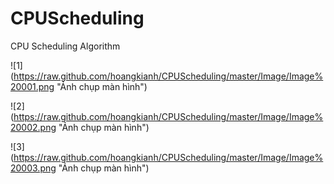 CPUScheduling
=============

CPU Scheduling Algorithm

![1] (https://raw.github.com/hoangkianh/CPUScheduling/master/Image/Image%20001.png "Ảnh chụp màn hình")

![2] (https://raw.github.com/hoangkianh/CPUScheduling/master/Image/Image%20002.png "Ảnh chụp màn hình")

![3] (https://raw.github.com/hoangkianh/CPUScheduling/master/Image/Image%20003.png "Ảnh chụp màn hình")
